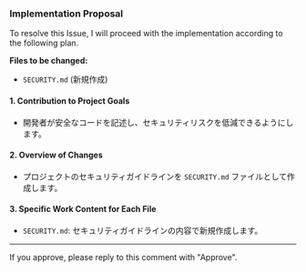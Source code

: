 ### Implementation Proposal

To resolve this Issue, I will proceed with the implementation according to the following plan.

**Files to be changed:**
- `SECURITY.md` (新規作成)

#### 1. **Contribution to Project Goals**
- 開発者が安全なコードを記述し、セキュリティリスクを低減できるようにします。

#### 2. **Overview of Changes**
- プロジェクトのセキュリティガイドラインを `SECURITY.md` ファイルとして作成します。

#### 3. **Specific Work Content for Each File**
- `SECURITY.md`: セキュリティガイドラインの内容で新規作成します。

---
If you approve, please reply to this comment with "Approve".